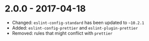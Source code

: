 # 2.0.0 - 2017-04-18

- Changed: `eslint-config-standard` has been updated to `~10.2.1`
- Added: `eslint-config-prettier` and `eslint-plugin-prettier`
- Removed: rules that might conflict with `prettier` 